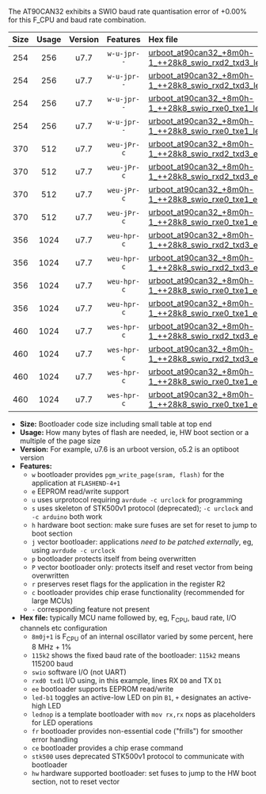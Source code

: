 The AT90CAN32 exhibits a SWIO baud rate quantisation error of +0.00% for this F_CPU and baud rate combination.

|Size|Usage|Version|Features|Hex file|
|:-:|:-:|:-:|:-:|:--|
|254|256|u7.7|`w-u-jpr--`|[urboot_at90can32_+8m0h-1_++28k8_swio_rxd2_txd3_led+b5.hex](https://raw.githubusercontent.com/stefanrueger/urboot.hex/main/mcus/at90can32/internal_oscillator/fcpu_+8m0h-1/br_++28k8/urboot_at90can32_+8m0h-1_++28k8_swio_rxd2_txd3_led+b5.hex)|
|254|256|u7.7|`w-u-jpr--`|[urboot_at90can32_+8m0h-1_++28k8_swio_rxd2_txd3_lednop.hex](https://raw.githubusercontent.com/stefanrueger/urboot.hex/main/mcus/at90can32/internal_oscillator/fcpu_+8m0h-1/br_++28k8/urboot_at90can32_+8m0h-1_++28k8_swio_rxd2_txd3_lednop.hex)|
|254|256|u7.7|`w-u-jpr--`|[urboot_at90can32_+8m0h-1_++28k8_swio_rxe0_txe1_led+b5.hex](https://raw.githubusercontent.com/stefanrueger/urboot.hex/main/mcus/at90can32/internal_oscillator/fcpu_+8m0h-1/br_++28k8/urboot_at90can32_+8m0h-1_++28k8_swio_rxe0_txe1_led+b5.hex)|
|254|256|u7.7|`w-u-jpr--`|[urboot_at90can32_+8m0h-1_++28k8_swio_rxe0_txe1_lednop.hex](https://raw.githubusercontent.com/stefanrueger/urboot.hex/main/mcus/at90can32/internal_oscillator/fcpu_+8m0h-1/br_++28k8/urboot_at90can32_+8m0h-1_++28k8_swio_rxe0_txe1_lednop.hex)|
|370|512|u7.7|`weu-jPr-c`|[urboot_at90can32_+8m0h-1_++28k8_swio_rxd2_txd3_ee_led+b5_fr_ce.hex](https://raw.githubusercontent.com/stefanrueger/urboot.hex/main/mcus/at90can32/internal_oscillator/fcpu_+8m0h-1/br_++28k8/urboot_at90can32_+8m0h-1_++28k8_swio_rxd2_txd3_ee_led+b5_fr_ce.hex)|
|370|512|u7.7|`weu-jPr-c`|[urboot_at90can32_+8m0h-1_++28k8_swio_rxd2_txd3_ee_lednop_fr_ce.hex](https://raw.githubusercontent.com/stefanrueger/urboot.hex/main/mcus/at90can32/internal_oscillator/fcpu_+8m0h-1/br_++28k8/urboot_at90can32_+8m0h-1_++28k8_swio_rxd2_txd3_ee_lednop_fr_ce.hex)|
|370|512|u7.7|`weu-jPr-c`|[urboot_at90can32_+8m0h-1_++28k8_swio_rxe0_txe1_ee_led+b5_fr_ce.hex](https://raw.githubusercontent.com/stefanrueger/urboot.hex/main/mcus/at90can32/internal_oscillator/fcpu_+8m0h-1/br_++28k8/urboot_at90can32_+8m0h-1_++28k8_swio_rxe0_txe1_ee_led+b5_fr_ce.hex)|
|370|512|u7.7|`weu-jPr-c`|[urboot_at90can32_+8m0h-1_++28k8_swio_rxe0_txe1_ee_lednop_fr_ce.hex](https://raw.githubusercontent.com/stefanrueger/urboot.hex/main/mcus/at90can32/internal_oscillator/fcpu_+8m0h-1/br_++28k8/urboot_at90can32_+8m0h-1_++28k8_swio_rxe0_txe1_ee_lednop_fr_ce.hex)|
|356|1024|u7.7|`weu-hpr-c`|[urboot_at90can32_+8m0h-1_++28k8_swio_rxd2_txd3_ee_led+b5_fr_ce_hw.hex](https://raw.githubusercontent.com/stefanrueger/urboot.hex/main/mcus/at90can32/internal_oscillator/fcpu_+8m0h-1/br_++28k8/urboot_at90can32_+8m0h-1_++28k8_swio_rxd2_txd3_ee_led+b5_fr_ce_hw.hex)|
|356|1024|u7.7|`weu-hpr-c`|[urboot_at90can32_+8m0h-1_++28k8_swio_rxd2_txd3_ee_lednop_fr_ce_hw.hex](https://raw.githubusercontent.com/stefanrueger/urboot.hex/main/mcus/at90can32/internal_oscillator/fcpu_+8m0h-1/br_++28k8/urboot_at90can32_+8m0h-1_++28k8_swio_rxd2_txd3_ee_lednop_fr_ce_hw.hex)|
|356|1024|u7.7|`weu-hpr-c`|[urboot_at90can32_+8m0h-1_++28k8_swio_rxe0_txe1_ee_led+b5_fr_ce_hw.hex](https://raw.githubusercontent.com/stefanrueger/urboot.hex/main/mcus/at90can32/internal_oscillator/fcpu_+8m0h-1/br_++28k8/urboot_at90can32_+8m0h-1_++28k8_swio_rxe0_txe1_ee_led+b5_fr_ce_hw.hex)|
|356|1024|u7.7|`weu-hpr-c`|[urboot_at90can32_+8m0h-1_++28k8_swio_rxe0_txe1_ee_lednop_fr_ce_hw.hex](https://raw.githubusercontent.com/stefanrueger/urboot.hex/main/mcus/at90can32/internal_oscillator/fcpu_+8m0h-1/br_++28k8/urboot_at90can32_+8m0h-1_++28k8_swio_rxe0_txe1_ee_lednop_fr_ce_hw.hex)|
|460|1024|u7.7|`wes-hpr-c`|[urboot_at90can32_+8m0h-1_++28k8_swio_rxd2_txd3_ee_led+b5_fr_ce_stk500_hw.hex](https://raw.githubusercontent.com/stefanrueger/urboot.hex/main/mcus/at90can32/internal_oscillator/fcpu_+8m0h-1/br_++28k8/urboot_at90can32_+8m0h-1_++28k8_swio_rxd2_txd3_ee_led+b5_fr_ce_stk500_hw.hex)|
|460|1024|u7.7|`wes-hpr-c`|[urboot_at90can32_+8m0h-1_++28k8_swio_rxd2_txd3_ee_lednop_fr_ce_stk500_hw.hex](https://raw.githubusercontent.com/stefanrueger/urboot.hex/main/mcus/at90can32/internal_oscillator/fcpu_+8m0h-1/br_++28k8/urboot_at90can32_+8m0h-1_++28k8_swio_rxd2_txd3_ee_lednop_fr_ce_stk500_hw.hex)|
|460|1024|u7.7|`wes-hpr-c`|[urboot_at90can32_+8m0h-1_++28k8_swio_rxe0_txe1_ee_led+b5_fr_ce_stk500_hw.hex](https://raw.githubusercontent.com/stefanrueger/urboot.hex/main/mcus/at90can32/internal_oscillator/fcpu_+8m0h-1/br_++28k8/urboot_at90can32_+8m0h-1_++28k8_swio_rxe0_txe1_ee_led+b5_fr_ce_stk500_hw.hex)|
|460|1024|u7.7|`wes-hpr-c`|[urboot_at90can32_+8m0h-1_++28k8_swio_rxe0_txe1_ee_lednop_fr_ce_stk500_hw.hex](https://raw.githubusercontent.com/stefanrueger/urboot.hex/main/mcus/at90can32/internal_oscillator/fcpu_+8m0h-1/br_++28k8/urboot_at90can32_+8m0h-1_++28k8_swio_rxe0_txe1_ee_lednop_fr_ce_stk500_hw.hex)|

- **Size:** Bootloader code size including small table at top end
- **Usage:** How many bytes of flash are needed, ie, HW boot section or a multiple of the page size
- **Version:** For example, u7.6 is an urboot version, o5.2 is an optiboot version
- **Features:**
  + `w` bootloader provides `pgm_write_page(sram, flash)` for the application at `FLASHEND-4+1`
  + `e` EEPROM read/write support
  + `u` uses urprotocol requiring `avrdude -c urclock` for programming
  + `s` uses skeleton of STK500v1 protocol (deprecated); `-c urclock` and `-c arduino` both work
  + `h` hardware boot section: make sure fuses are set for reset to jump to boot section
  + `j` vector bootloader: applications *need to be patched externally*, eg, using `avrdude -c urclock`
  + `p` bootloader protects itself from being overwritten
  + `P` vector bootloader only: protects itself and reset vector from being overwritten
  + `r` preserves reset flags for the application in the register R2
  + `c` bootloader provides chip erase functionality (recommended for large MCUs)
  + `-` corresponding feature not present
- **Hex file:** typically MCU name followed by, eg, F<sub>CPU</sub>, baud rate, I/O channels etc configuration
  + `8m0j+1` is F<sub>CPU</sub> of an internal oscillator varied by some percent, here 8 MHz + 1%
  + `115k2` shows the fixed baud rate of the bootloader: `115k2` means 115200 baud
  + `swio` software I/O (not UART)
  + `rxd0 txd1` I/O using, in this example, lines RX `D0` and TX `D1`
  + `ee` bootloader supports EEPROM read/write
  + `led-b1` toggles an active-low LED on pin `B1`, `+` designates an active-high LED
  + `lednop` is a template bootloader with `mov rx,rx` nops as placeholders for LED operations
  + `fr` bootloader provides non-essential code ("frills") for smoother error handling
  + `ce` bootloader provides a chip erase command
  + `stk500` uses deprecated STK500v1 protocol to communicate with bootloader
  + `hw` hardware supported bootloader: set fuses to jump to the HW boot section, not to reset vector
